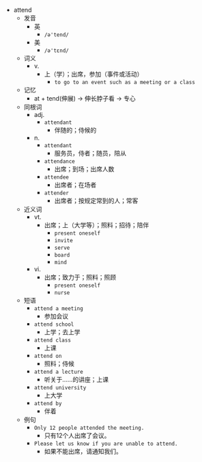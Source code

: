 - attend
  - 发音
    - 英
      - `/ə'tend/`
    - 美
      - `/ə'tɛnd/`
  - 词义
    - v.
      - 上（学）；出席，参加（事件或活动）
        - `to go to an event such as a meeting or a class`
  - 记忆
    - at + tend(伸展) → 伸长脖子看 → 专心
  - 同根词
    - adj.
      - `attendant`
        - 伴随的；侍候的
    - n.
      - `attendant`
        - 服务员，侍者；随员，陪从
      - `attendance`
        - 出席；到场；出席人数
      - `attendee`
        - 出席者；在场者
      - `attender`
        - 出席者；按规定常到的人；常客
  - 近义词
    - vt.
      - 出席；上（大学等）；照料；招待；陪伴
        - `present oneself`
        - `invite`
        - `serve`
        - `board`
        - `mind`
    - vi.
      - 出席；致力于；照料；照顾
        - `present oneself`
        - `nurse`
  - 短语
    - `attend a meeting`
      - 参加会议 
    - `attend school`
      - 上学；去上学 
    - `attend class`
      - 上课 
    - `attend on`
      - 照料；侍候 
    - `attend a lecture`
      - 听关于……的讲座；上课 
    - `attend university`
      - 上大学 
    - `attend by`
      - 伴着 
  - 例句
    - `Only 12 people attended the meeting.`
      - 只有12个人出席了会议。
    - `Please let us know if you are unable to attend.`
      - 如果不能出席，请通知我们。

